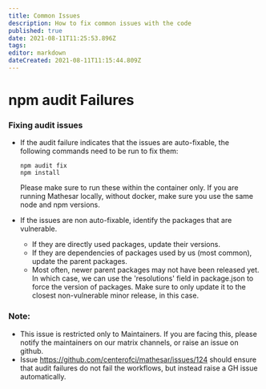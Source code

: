 ```yaml
---
title: Common Issues
description: How to fix common issues with the code
published: true
date: 2021-08-11T11:25:53.896Z
tags: 
editor: markdown
dateCreated: 2021-08-11T11:15:44.809Z
---
```


# npm audit Failures

### Fixing audit issues
* If the audit failure indicates that the issues are auto-fixable, the following commands need to be run to fix them:
	```
	npm audit fix
	npm install
	```
  
  Please make sure to run these within the container only. If you are running Mathesar locally, without docker, make sure you use the same node and npm versions.
* If the issues are non auto-fixable, identify the packages that are vulnerable.
	- If they are directly used packages, update their versions.
  - If they are dependencies of packages used by us (most common), update the parent packages.
  - Most often, newer parent packages may not have been released yet. In which case, we can use the 'resolutions' field in package.json to force the version of packages. Make sure to only update it to the closest non-vulnerable minor release, in this case.
  
### Note:
* This issue is restricted only to Maintainers. If you are facing this, please notify the maintainers on our matrix channels, or raise an issue on github.
* Issue https://github.com/centerofci/mathesar/issues/124 should ensure that audit failures do not fail the workflows, but instead raise a GH issue automatically.
